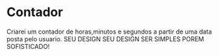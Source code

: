 # Contador
Criarei um contador de horas,minutos e segundos a partir de uma data posta pelo usuario.
SEU DESIGN SEU DESIGN SER SIMPLES POREM SOFISTICADO!